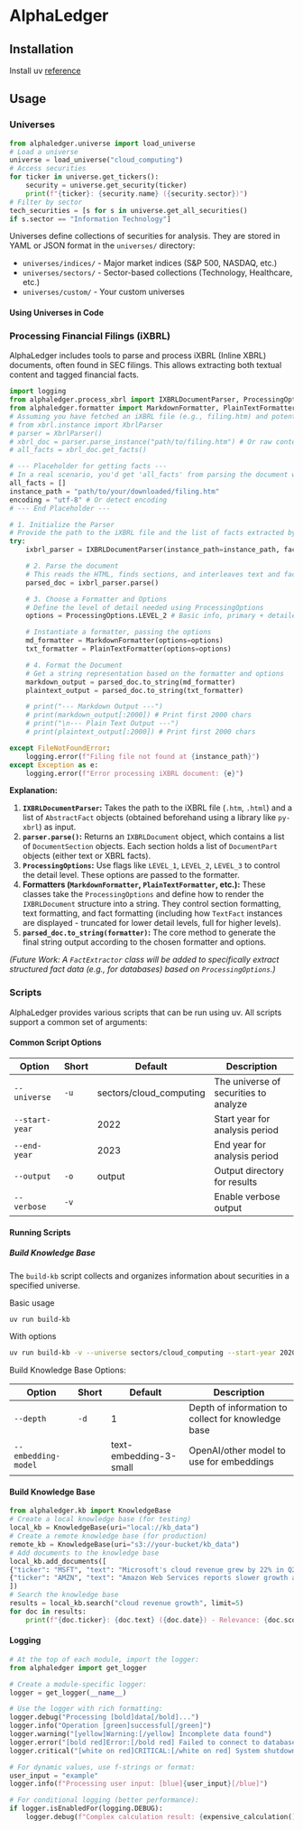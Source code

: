 # AlphaLedger


## Installation

Install uv [reference](https://docs.astral.sh/uv/getting-started/installation/)


## Usage

### Universes

```python
from alphaledger.universe import load_universe
# Load a universe
universe = load_universe("cloud_computing")
# Access securities
for ticker in universe.get_tickers():
    security = universe.get_security(ticker)
    print(f"{ticker}: {security.name} ({security.sector})")
# Filter by sector
tech_securities = [s for s in universe.get_all_securities()
if s.sector == "Information Technology"]
```

Universes define collections of securities for analysis. They are stored in YAML or JSON format in the `universes/` directory:

- `universes/indices/` - Major market indices (S&P 500, NASDAQ, etc.)
- `universes/sectors/` - Sector-based collections (Technology, Healthcare, etc.)
- `universes/custom/` - Your custom universes

#### Using Universes in Code


### Processing Financial Filings (iXBRL)

AlphaLedger includes tools to parse and process iXBRL (Inline XBRL) documents, often found in SEC filings. This allows extracting both textual content and tagged financial facts.

```python
import logging
from alphaledger.process_xbrl import IXBRLDocumentParser, ProcessingOptions, extract_us_gaap_facts
from alphaledger.formatter import MarkdownFormatter, PlainTextFormatter
# Assuming you have fetched an iXBRL file (e.g., filing.htm) and potentially parsed it with py-xbrl
# from xbrl.instance import XbrlParser
# parser = XbrlParser()
# xbrl_doc = parser.parse_instance("path/to/filing.htm") # Or raw content
# all_facts = xbrl_doc.get_facts()

# --- Placeholder for getting facts ---
# In a real scenario, you'd get 'all_facts' from parsing the document with py-xbrl
all_facts = []
instance_path = "path/to/your/downloaded/filing.htm"
encoding = "utf-8" # Or detect encoding
# --- End Placeholder ---

# 1. Initialize the Parser
# Provide the path to the iXBRL file and the list of facts extracted by py-xbrl
try:
    ixbrl_parser = IXBRLDocumentParser(instance_path=instance_path, facts=all_facts, encoding=encoding)

    # 2. Parse the document
    # This reads the HTML, finds sections, and interleaves text and fact objects
    parsed_doc = ixbrl_parser.parse()

    # 3. Choose a Formatter and Options
    # Define the level of detail needed using ProcessingOptions
    options = ProcessingOptions.LEVEL_2 # Basic info, primary + detailed financials, sections

    # Instantiate a formatter, passing the options
    md_formatter = MarkdownFormatter(options=options)
    txt_formatter = PlainTextFormatter(options=options)

    # 4. Format the Document
    # Get a string representation based on the formatter and options
    markdown_output = parsed_doc.to_string(md_formatter)
    plaintext_output = parsed_doc.to_string(txt_formatter)

    # print("--- Markdown Output ---")
    # print(markdown_output[:2000]) # Print first 2000 chars
    # print("\n--- Plain Text Output ---")
    # print(plaintext_output[:2000]) # Print first 2000 chars

except FileNotFoundError:
    logging.error(f"Filing file not found at {instance_path}")
except Exception as e:
    logging.error(f"Error processing iXBRL document: {e}")

```

**Explanation:**

1.  **`IXBRLDocumentParser`:** Takes the path to the iXBRL file (`.htm`, `.html`) and a list of `AbstractFact` objects (obtained beforehand using a library like `py-xbrl`) as input.
2.  **`parser.parse()`:** Returns an `IXBRLDocument` object, which contains a list of `DocumentSection` objects. Each section holds a list of `DocumentPart` objects (either text or XBRL facts).
3.  **`ProcessingOptions`:** Use flags like `LEVEL_1`, `LEVEL_2`, `LEVEL_3` to control the detail level. These options are passed to the formatter.
4.  **Formatters (`MarkdownFormatter`, `PlainTextFormatter`, etc.):** These classes take the `ProcessingOptions` and define how to render the `IXBRLDocument` structure into a string. They control section formatting, text formatting, and fact formatting (including how `TextFact` instances are displayed - truncated for lower detail levels, full for higher levels).
5.  **`parsed_doc.to_string(formatter)`:** The core method to generate the final string output according to the chosen formatter and options.

*(Future Work: A `FactExtractor` class will be added to specifically extract structured fact data (e.g., for databases) based on `ProcessingOptions`.)*


### Scripts

AlphaLedger provides various scripts that can be run using uv. All scripts support a common set of arguments:

#### Common Script Options

| Option | Short | Default | Description |
|--------|-------|---------|-------------|
| `--universe` | `-u` | sectors/cloud_computing | The universe of securities to analyze |
| `--start-year` | | 2022 | Start year for analysis period |
| `--end-year` | | 2023 | End year for analysis period |
| `--output` | `-o` | output | Output directory for results |
| `--verbose` | `-v` | | Enable verbose output |

#### Running Scripts

##### Build Knowledge Base

The `build-kb` script collects and organizes information about securities in a specified universe.

Basic usage
```bash
uv run build-kb
```

With options
```bash
uv run build-kb -v --universe sectors/cloud_computing --start-year 2020 --end-year 2024
```

Build Knowledge Base Options:

| Option | Short | Default | Description |
|--------|-------|---------|-------------|
| `--depth` | `-d` | 1 | Depth of information to collect for knowledge base |
| `--embedding-model` | | text-embedding-3-small | OpenAI/other model to use for embeddings |



#### Build Knowledge Base

```python
from alphaledger.kb import KnowledgeBase
# Create a local knowledge base (for testing)
local_kb = KnowledgeBase(uri="local://kb_data")
# Create a remote knowledge base (for production)
remote_kb = KnowledgeBase(uri="s3://your-bucket/kb_data")
# Add documents to the knowledge base
local_kb.add_documents([
{"ticker": "MSFT", "text": "Microsoft's cloud revenue grew by 22% in Q2 2023", "date": "2023-07-15"},
{"ticker": "AMZN", "text": "Amazon Web Services reports slower growth amid cloud spending cuts", "date": "2023-08-03"}
])
# Search the knowledge base
results = local_kb.search("cloud revenue growth", limit=5)
for doc in results:
    print(f"{doc.ticker}: {doc.text} ({doc.date}) - Relevance: {doc.score}")
```


#### Logging

```python
# At the top of each module, import the logger:
from alphaledger import get_logger

# Create a module-specific logger:
logger = get_logger(__name__)

# Use the logger with rich formatting:
logger.debug("Processing [bold]data[/bold]...")
logger.info("Operation [green]successful[/green]")
logger.warning("[yellow]Warning:[/yellow] Incomplete data found")
logger.error("[bold red]Error:[/bold red] Failed to connect to database")
logger.critical("[white on red]CRITICAL:[/white on red] System shutdown required")

# For dynamic values, use f-strings or format:
user_input = "example"
logger.info(f"Processing user input: [blue]{user_input}[/blue]")

# For conditional logging (better performance):
if logger.isEnabledFor(logging.DEBUG):
    logger.debug(f"Complex calculation result: {expensive_calculation()}")
```



